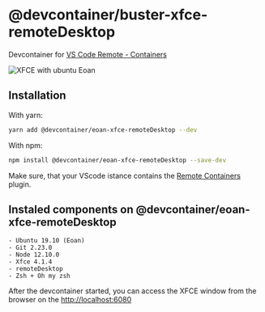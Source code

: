# @devcontainer/buster-xfce-remoteDesktop
Devcontainer for [VS Code Remote - Containers](https://code.visualstudio.com/docs/remote/containers)



![XFCE with ubuntu Eoan](https://github.com/zerdos/devcontainer/blob/master/%40devcontainer/eoan-xfce-remoteDesktop/Screenshot%202019-09-01%20at%2020.41.14.png)


## Installation

With yarn:
```bash
yarn add @devcontainer/eoan-xfce-remoteDesktop --dev
```

With npm:
```bash
npm install @devcontainer/eoan-xfce-remoteDesktop --save-dev
```

Make sure, that your VScode istance contains the [Remote Containers](https://marketplace.visualstudio.com/items?itemName=ms-vscode-remote.remote-containers) plugin.

## Instaled components on @devcontainer/eoan-xfce-remoteDesktop

    - Ubuntu 19.10 (Eoan)
    - Git 2.23.0
    - Node 12.10.0
    - Xfce 4.1.4
    - remoteDesktop 
    - Zsh + Oh my zsh

After the devcontainer started, you can access the XFCE window from the browser on the [http://localhost:6080](http://localhost:6080)
